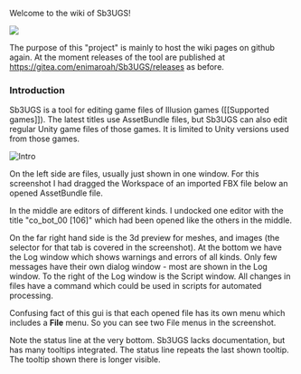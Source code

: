 Welcome to the wiki of Sb3UGS!

![](https://user-images.githubusercontent.com/104311725/167818411-5b75bea4-55bb-47a6-adb6-ed0a9206598a.png)

The purpose of this "project" is mainly to host the wiki pages on github again. At the moment releases of the tool are published at https://gitea.com/enimaroah/Sb3UGS/releases as before.

### Introduction

Sb3UGS is a tool for editing game files of Illusion games ([[Supported games]]). The latest titles use AssetBundle files, but Sb3UGS can also edit regular Unity game files of those games. It is limited to Unity versions used from those games.

![Intro](https://user-images.githubusercontent.com/104311725/167820796-6663c768-2d30-4788-937d-b0b5b419de8a.png)

On the left side are files, usually just shown in one window. For this screenshot I had dragged the Workspace of an imported FBX file below an opened AssetBundle file.

In the middle are editors of different kinds. I undocked one editor with the title "co_bot_00 [106]" which had been opened like the others in the middle.

On the far right hand side is the 3d preview for meshes, and images (the selector for that tab is covered in the screenshot).
At the bottom we have the Log window which shows warnings and errors of all kinds. Only few messages have their own dialog window - most are shown in the Log window. To the right of the Log window is the Script window. All changes in files have a command which could be used in scripts for automated processing.

Confusing fact of this gui is that each opened file has its own menu which includes a **File** menu. So you can see two File menus in the screenshot.

Note the status line at the very bottom. Sb3UGS lacks documentation, but has many tooltips integrated. The status line repeats the last shown tooltip. The tooltip shown there is longer visible.